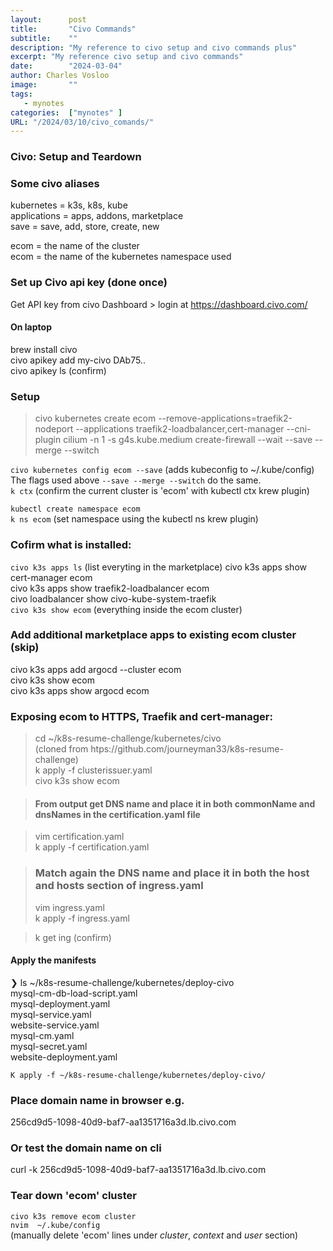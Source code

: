 ```yaml
---
layout:      post
title:       "Civo Commands"
subtitle:    ""
description: "My reference to civo setup and civo commands plus"
excerpt: "My reference civo setup and civo commands"
date:        "2024-03-04"
author: Charles Vosloo
image:       ""
tags:  
   - mynotes
categories:  ["mynotes" ]
URL: "/2024/03/10/civo_comands/"
---
```

### Civo: Setup and Teardown 



### Some civo aliases 
kubernetes = k3s, k8s, kube  
applications = apps, addons, marketplace  
save = save, add, store, create, new

ecom = the name of the cluster   
ecom = the name of the kubernetes namespace used

### Set up Civo api key (done once)

Get API key from civo Dashboard > login at https://dashboard.civo.com/   
#### On laptop 
brew install civo  
civo apikey add my-civo  DAb75..   
civo apikey ls (confirm)   

###  Setup 

> civo kubernetes create ecom --remove-applications=traefik2-nodeport --applications traefik2-loadbalancer,cert-manager --cni-plugin cilium  -n 1 -s g4s.kube.medium create-firewall  --wait --save --merge --switch

```civo kubernetes config ecom --save``` (adds kubeconfig to ~/.kube/config)  
The flags used above ``--save --merge --switch`` do the same.   
```k ctx``` (confirm the current cluster is 'ecom' with kubectl ctx krew plugin)

```kubectl create namespace ecom```   
```k ns ecom``` (set namespace using the kubectl ns krew plugin)

###  Cofirm what is installed:
```civo k3s apps ls```  (list everyting in the marketplace)
civo k3s apps show cert-manager ecom        
civo k3s apps show traefik2-loadbalancer ecom      
civo loadbalancer show civo-kube-system-traefik  
```civo k3s show ecom```  (everything inside the ecom cluster)

###  Add additional marketplace apps to existing ecom cluster (skip) 
civo k3s apps add argocd --cluster ecom   
civo k3s show ecom               
civo k3s apps show argocd ecom     

### Exposing ecom to HTTPS, Traefik and cert-manager:

> cd ~/k8s-resume-challenge/kubernetes/civo  
(cloned from htps://github.com/journeyman33/k8s-resume-challenge)   
k apply -f clusterissuer.yaml  
civo k3s show ecom   

> #### From output get DNS name and place it in both commonName and dnsNames in the certification.yaml file

> vim certification.yaml      
k apply -f certification.yaml

> ### Match again the DNS name and place it in both the host and hosts section of ingress.yaml
> vim ingress.yaml  
k apply -f ingress.yaml

> k get ing (confirm)

#### Apply the manifests

❯ ls  ~/k8s-resume-challenge/kubernetes/deploy-civo  
mysql-cm-db-load-script.yaml  
mysql-deployment.yaml  
mysql-service.yaml    
website-service.yaml  
mysql-cm.yaml  
mysql-secret.yaml        
website-deployment.yaml  
  
```K apply -f ~/k8s-resume-challenge/kubernetes/deploy-civo/```  

### Place domain name in browser  e.g.
256cd9d5-1098-40d9-baf7-aa1351716a3d.lb.civo.com

### Or test the domain name  on cli
curl -k 256cd9d5-1098-40d9-baf7-aa1351716a3d.lb.civo.com

### Tear down 'ecom' cluster
```civo k3s remove ecom cluster```  
```nvim  ~/.kube/config```  
(manually delete 'ecom' lines under _cluster_, _context_ and _user_ section)


